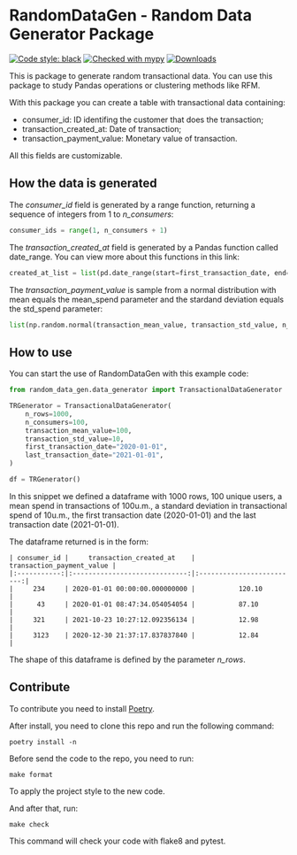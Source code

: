 # RandomDataGen - Random Data Generator Package

<a href="https://github.com/psf/black"><img alt="Code style: black" src="https://img.shields.io/badge/code%20style-black-000000.svg"></a>
[![Checked with mypy](http://www.mypy-lang.org/static/mypy_badge.svg)](http://mypy-lang.org/)
[![Downloads](https://pepy.tech/badge/random-data-gen)](https://pepy.tech/project/random-data-gen)

This is package to generate random transactional data. You can use this package to study Pandas operations or clustering methods like RFM.

With this package you can create a table with transactional data containing:

- consumer_id: ID identifing the customer that does the transaction;
- transaction_created_at: Date of transaction;
- transaction_payment_value: Monetary value of transaction.

All this fields are customizable.

## How the data is generated

The *consumer_id* field is generated by a range function, returning a sequence of integers from 1 to *n_consumers*:

``` python
consumer_ids = range(1, n_consumers + 1)
```

The *transaction_created_at* field is generated by a Pandas function called date_range. You can view more about this functions in this link:

``` python
created_at_list = list(pd.date_range(start=first_transaction_date, end=last_transaction_date, periods=n_rows)
```

The *transaction_payment_value* is sample from a normal distribution with mean equals the mean_spend parameter and the stardand deviation  equals the std_spend parameter:

``` python
list(np.random.normal(transaction_mean_value, transaction_std_value, n_rows))
```

## How to use

You can start the use of RandomDataGen with this example code:

``` python
from random_data_gen.data_generator import TransactionalDataGenerator

TRGenerator = TransactionalDataGenerator(
    n_rows=1000,
    n_consumers=100,
    transaction_mean_value=100,
    transaction_std_value=10,
    first_transaction_date="2020-01-01",
    last_transaction_date="2021-01-01",
)

df = TRGenerator()
```

In this snippet we defined a dataframe with 1000 rows, 100 unique users, a mean spend in transactions of 100u.m., a standard deviation in transactional spend of 10u.m., the first transaction date (2020-01-01) and the last transaction date (2021-01-01).

The dataframe returned is in the form:

```
| consumer_id |     transaction_created_at    | transaction_payment_value |
|:-----------:|:-----------------------------:|:-------------------------:|
|     234     | 2020-01-01 00:00:00.000000000 |           120.10          |
|      43     | 2020-01-01 08:47:34.054054054 |           87.10           |
|     321     | 2021-10-23 10:27:12.092356134 |           12.98           |
|     3123    | 2020-12-30 21:37:17.837837840 |           12.84           |
```

The shape of this dataframe is defined by the parameter *n_rows*.

## Contribute

To contribute you need to install [Poetry](https://python-poetry.org/).

After install, you need to clone this repo and run the following command:

```
poetry install -n
```

Before send the code to the repo, you need to run:

```
make format
```

To apply the project style to the new code.

And after that, run:

```
make check
```

This command will check your code with flake8 and pytest.

